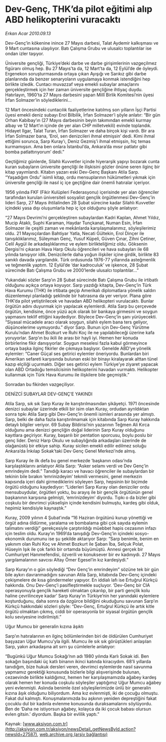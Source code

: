 # Dev-Genç, THK’da pilot eğitimi alıp ABD helikopterini vuracaktı

*Erkan Acar 2010.09.13*

<font class="agenda2NewsSpot">
 Dev-Genç’in kökenine inince 27 Mayıs darbesi, Talat Aydemir kalkışması ve 9 Mart cuntasına ulaşılıyor. Batı Çalışma Grubu ve ulusalcı toplantılar ise ondan izler taşıyor.
</font>
<font class="newsDetail">
 <p>
  <p class="MsoNormal">
   Üniversite gençliği, Türkiye’deki darbe ve darbe girişimlerinin vazgeçilmez figüranı olmuş hep.
   <span>
   </span>
   Bu 27 Mayıs’ta da, 12 Mart’ta da,
   <span>
   </span>
   12 Eylül’de de öyleydi. Ergenekon soruşturmasında ortaya çıkan Ayışığı ve Sarıkız gibi darbe planlarında da benzer senaryoların uygulamaya konmak istendiğini hep birlikte izledik. Cuntacı muvazzaf veya emekli subaylar amaçlarını gerçekleştirmek için her zaman üniversite gençliğine ihtiyaç duydu. Hatırlayın, 1960’ta 27 Mayıs darbesini yapan Millî Birlik Komitesi’nin üyesi İrfan Solmazer’in söylediklerini…
  </p>
  <p class="MsoNormal">
   12 Mart öncesindeki cuntacılık faaliyetlerine katılmış son yılların İşçi Partisi üyesi emekli deniz subayı Erol Bilbilik, İrfan Solmazer’i şöyle anlatır: “Bir gün Orhan Kabibay’ın (27 Mayıs darbesinin beyin takımından emekli kurmay albay ve 12 Mart’ın içinde de yer alan CHP milletvekili) evinde toplandık. Hidayet Ilgar, Talat Turan, İrfan Solmazer ve daha birçok kişi vardı. Bir ara İrfan Solmazer bana, ‘Erol, sen denizcileri ihmal etmişsin’ dedi. Kimi ihmal ettiğimi sorunca, Sarp Kuray’ı, Deniz Gezmiş’i ihmal etmişsin, hiç temas kurmamışsın. Ama ben onlara İstanbul’da, Ankara’da mısır patlatır gibi bomba patlattırıyorum’ dedi.”
  </p>
  <p class="MsoNormal">
   Geçtiğimiz günlerde, Silahlı Kuvvetler içinde hiyerarşik yapıyı bozarak cunta kuran subayların üniversite gençliği ile ilişkisini gözler önüne seren ilginç bir kitap yayımlandı. Kitabın yazarı eski Dev-Genç Başkanı Atila Sarp. “Yaşadığım Ordu” isimli kitap, ordu mensuplarının hükûmetleri yıkmak için üniversite gençliği ile nasıl iç içe geçtiğine dair önemli hatıralar içeriyor.
  </p>
  <p class="MsoNormal">
   1956 yılında FKF (Fikir Kulüpleri Federasyonu) içerisinde yer alan öğrenciler tarafından kurulan üniversiteli sosyalist gençlik örgütlenmesi Dev-Genç’in lideri Sarp, 27 Mayıs ihtilalinden 28 Şubat sürecine kadar Silahlı Kuvvetler içindeki yasa dışı oluşumlarla hep iç içe olduğunu şöyle anlatıyor:
  </p>
  <p class="MsoNormal">
   “27 Mayıs Devrimi’ni gerçekleştiren subaylardan Kadri Kaplan, Ahmet Yıldız, Mucip Ataklı, Suphi Karaman, Haydar Tunçkanat, Numan Esin, İrfan Solmazer ile çeşitli zaman ve mekânlarda karşılaşmalarımız, söyleşilerimiz oldu. 21 Mayısçılardan Bahtiyar Yatla, Necati Gültekin, Erol Dinçer ile tanışıklıklarımız, Süleyman Genç, Yusuf Küpeli, Güven Çınar, Zihni Çetiner, Celil Aygül ile arkadaşlıklarımız ve eylem birlikteliğimiz oldu. Göksenin Dergisi’ni çıkaran Hava Harp Okulu öğrencileri ve hava subayları ile 68 yılında tanışıyor idik. Denizcilerle daha yoğun ilişkiler içine girdik, birlikte 83 sanıklı davada yargılandık. Türk ordusunda 1976-77 yıllarında asteğmenlik ve teğmenlik yaptım. 12 Eylül’de ‘dar kadroculuk’ ve işkence, 28 Şubat sürecinde Batı Çalışma Grubu ve 2000’lerde ulusalcı toplantılar…”
  </p>
  <p class="MsoNormal">
   Yukarıdaki sözler Sarp’ın 28 Şubat sürecinde Batı Çalışma Grubu ile irtibatlı olduğunu açıkça ortaya koyuyor. Sarp yazdığı kitapta, Dev-Genç’in Türk Hava Kurumu (THK) ile irtibata geçip Amerikalı diplomatlara yönelik saldırı düzenlemeyi planladığı şeklinde bir hatırasına da yer veriyor. Plana göre THK’da pilot yetiştirilecek ve havadan ABD helikopteri vurulacaktı. Bunlar örgütün adını duyurmak için yapılacak eylemlerdi. Atila Sarp bu çerçevede örgütün, kendisine, önce yüzü açık olarak bir bankaya girmesini ve soygun yapmasını teklif ettiğini kaydediyor. Böylece Dev-Genç’in şanı yürüyecekti. “Siyasal mücadele aracı olarak soygun, silahlı eylem bana ters geliyor, düşüncelerime uymuyordu.” diyor Sarp. Bunun için Dev-Genç Yürütme Kurulu’ndan Ahmet Bozkurt ve Ruhi Koç ile ne yapılabileceği üzerine kafa yoruyorlar. Sarp’ın bu ikili ile arası bir hayli iyi. Hemen her konuda birbirlerine fikir danışıyorlar. Soygun meselesi fazla kabul görmeyince ortaya başka ilginç fikirler de çıkmaya başlıyor. Genelde ABD’ye yönelik eylemler: “Caner Güçal ses getirici eylemler öneriyordu. Bunlardan biri Amerikan sefareti karşısında bulunan eski bir binayı kiralayarak alttan tünel kazıp elçiliği uçurmaktı. Diğer ses getirici eylem Türkiye’ye ziyaret yapacak olan ABD Ortadoğu temsilcisinin helikopterini havadan vurmaktı. Helikopter kullanmak için Türk Hava Kurumu ile ilişkilere bile geçmiştik.”
  </p>
  <p class="MsoNormal">
   Sonradan bu fikirden vazgeçiliyor.
  </p>
  <p class="MsoNormal">
   DENİZCİ SUBAYLAR DEV-GENÇ’E YAKINDI
  </p>
  <p class="MsoNormal">
   Atila Sarp, sık sık
   <span>
   </span>
   Sarp Kuray ile karıştırılmasından şikâyetçi. 1971 öncesinde denizci subaylar üzerinde etkili bir isim olan Kuray, ordudan ayrıldıktan sonra tıpkı Atila Sarp gibi Dev-Genç’in önemli isimleri arasında yer almıştı. Sarp, belki de daha fazla karıştırılmamak için kitabında Sarp Kuray hakkında detaylı bilgiler veriyor. 69 Subay Bildirisi’nin yazarının Teğmen Ali Kırca olduğunu ama denizci gençliğin doğal liderinin Sarp Kuray olduğunu kayıtlara geçiriyor. Kuray, başarılı bir pentatlon sporcusu, boylu poslu bir genç lider. Deniz Harp Okulu ve subaylığında arkadaşları üzerinde de olağanüstü bir etkiye sahip. Kuray sicilen emekli edilir edilmez soluğu Ankara’da İnkılap Sokak’taki Dev Genç Genel Merkezi’nde almış.
  </p>
  <p class="MsoNormal">
   Sarp Kuray ile ilk defa bu genel merkezde ‘başkanın odası’nda karşılaştıklarını anlatıyor Atila Sarp: “Asker selamı verdi ve Dev Genç’in emrindeyim dedi.” Tanıdığı karacı ve havacı öğrenciler ile subaylardan bir tekinin bile bırakın ‘emrinizdeyim’ tekmili vermesini, genel merkezin kapısında içeri dahi girmediklerini söyleyen Sarp, hepsinin bir biçimde örgütü olduğunu kaydediyor: “Liderleri Sarp Kuray olan denizciler ordu mensubuydular, örgütleri yoktu, bu arayış ile bir gençlik örgütünün genel başkanının karşısına gelmişti, ‘emrinizdeyim’ diyordu. Tıpkı o da bizler gibi coşkulu bir devrimci yükselişin içinde kendisini bulmuştu, kardeş gibi olduk, hepimiz kendisiyle kaynaştık.”
  </p>
  <p class="MsoNormal">
   Kuray, 2009 yılının 4 Şubat’ında “16 Haziran örgütünü kurup yönettiği ve örgüt adına öldürme, yaralama ve bombalama gibi çok sayıda eylemin talimatını verdiği” gerekçesiyle çarptırıldığı müebbet hapis cezasının infazı için teslim oldu. Kuray’ın 1969’da tanışdığı Dev-Genç’in içindeki sosyo-ekonomik durumunu ise şu şekilde aktarıyor Sarp:
   <span>
   </span>
   “Sarp benimle, benim en yakınım olan Ruhi Koç ve Ahmet Bozkurt ile Şaban İba, Selçuk Polat, Hüseyin Işık ile çok farklı bir ortamda büyümüştü. Annesi gerçek bir Cumhuriyet Hanımefendisi, özverili ve konuksever bir ev kadınıydı. 27 Mayıs yargılamalarının savcısı Altay Ömer Egesel’in kız kardeşiydi.”
  </p>
  <p class="MsoNormal">
   Sarp Kuray’ın o gün söylediği “Dev Genç’in emrindeyim” sözüne tek bir gün bile aykırı davranmadığını savunan Atila Sarp, kitabında Dev-Genç içindeki çekişmelere de kısa göndermeler yapıyor. En iddialı lafı ise Ertuğrul Kürkçü hakkında. Onu Dev-Genç’i pasifleştirmekle suçluyor. ‘Dev-Genç bir CIA operasyonuyla gençlik hareketi olmaktan çıkarılıp, bir parti gençlik kolu haline çevrilinceye kadar’ Sarp Kuray’ın Türkiye’nin her yanındaki eylemlere koşturduğunu, daha sonra da özgürce bildiğini okuduğunu savunan Sarp’ın Kürkçü hakkındaki sözleri şöyle: “Dev-Genç, Ertuğrul Kürkçü ile artık kitle örgütü olmaktan çıkmış, ciddi bir operasyonla bir siyasal örgütün gençlik kolu seviyesine indirilmişti.”
  </p>
  <p class="MsoNormal">
  </p>
  <p class="MsoNormal">
   Uğur Mumcu bir generalin kızına âşıktı
  </p>
  <p class="MsoNormal">
  </p>
  <p class="MsoNormal">
   Sarp’ın hatıralarının en ilginç bölümlerinden biri de öldürülen Cumhuriyet başyazarı Uğur Mumcu’yla ilgili. Mumcu ile sık sık görüştükleri anlaşılan Sarp, yakın arkadaşına ait sırrı şu cümlelerle anlatıyor:
  </p>
  <p class="MsoNormal">
   “Bugünkü Uğur Mumcu Sokağı’nın adı 1980 yılında Karlı Sokak idi. Ben sokağın başındaki üç katlı binanın ikinci katında kiracıydım. 68’li yıllarda tanıdığım, bize hukuk dersleri veren, devrimci eylemlerde nasıl savunma yapmamız gerektiği konusunda bizlerle bilgi alışverişinde bulunan, cezaevinde birlikte kaldığımız, hemen her karşılaşmamızda ağabey kardeş olarak hemen her konuda coşkulu söyleşiler yaptığımız Uğur Mumcu ağabey yeni evlenmişti. Aslında benimle özel söyleşilerimizde ünlü bir generalin kızına âşık olduğunu biliyordum. Ama kız evlenmişti, iki de çocuğu olmuştu. Fakat dul kalmıştı. Konuşmalarımızda bu aşkının yeniden depreştiğini fakat çocuklu dul bir kadınla evlenme konusunda duraksamalarını söylüyordu. Ben de ‘Daha ne istiyorsun ağabey, kolayca da iki çocuk babası olursun evlen gitsin.’ diyordum. Başka bir evlilik yaptı.”
  </p>
 </p>
</font>

Kaynak: [www.aksiyon.com.tr](http://aksiyon.com.tr/aksiyon/newsDetail_getNewsById.action?newsId=27587), [web.archive.org (arşiv bağlantısı)](http://web.archive.org/web/20101007022607/http://aksiyon.com.tr/aksiyon/newsDetail_getNewsById.action?newsId=27587)
